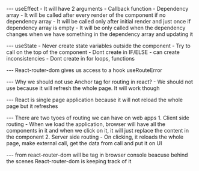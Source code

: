 --- useEffect - It will have 2 arguments
                 - Callback function
                 - Dependency array
              - It will be called after every render of the component if no dependency array
              - It will be called only after initial render and just once if dependency array is empty
              - It will be only called when the dependency changes when we have something in the dependency array and updating it


--- useState - Never create state variables outside the component
             - Try to call on the top of the component
             - Dont create in IF/ELSE - can create inconsistencies
             - Dont create in for loops, functions

--- React-router-dom gives us access to a hook useRouteError

--- Why we should not use <a /> Anchor tag for routing in react?
    - We should not use because it will refresh the whole page. It will work though

--- React is single page application because it will not reload the whole page but it refreshes

--- There are two tyoes of routing we can have on web apps
    1. Client side routing
        - When we load the application, browser will have all the components in it and when we click on it, it will just replace the content in the component
    2. Server side routing
        - On clicking, it reloads the whole page, make external call, get the data from call and put it on UI

--- <Link> from react-router-dom will be <a> tag in browser console beacuse behind the scenes React-router-dom is keeping track of it